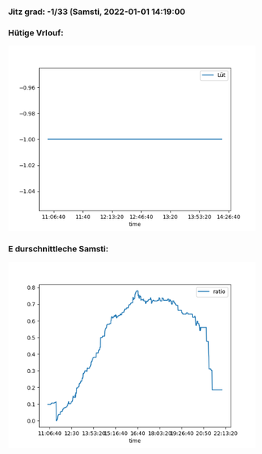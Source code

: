 ### Jitz grad: -1/33 (Samsti, 2022-01-01 14:19:00

### Hütige Vrlouf:
![Graph](Today.png)

### E durschnittleche Samsti:
![Graph](Samsti.png)